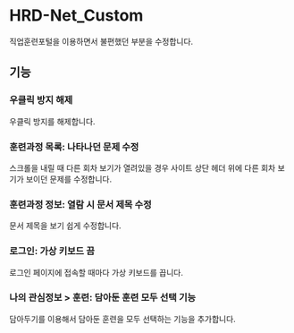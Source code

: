 # HRD-Net_Custom
직업훈련포털을 이용하면서 불편했던 부분을 수정합니다.

## 기능

### 우클릭 방지 해제
우클릭 방지를 해제합니다.

### 훈련과정 목록: 나타나던 문제 수정
스크롤을 내릴 때 다른 회차 보기가 열려있을 경우 사이트 상단 헤더 위에 다른 회차 보기가 보이던 문제를 수정합니다.

### 훈련과정 정보: 열람 시 문서 제목 수정
문서 제목을 보기 쉽게 수정합니다.

### 로그인: 가상 키보드 끔
로그인 페이지에 접속할 때마다 가상 키보드를 끕니다.

### 나의 관심정보 > 훈련: 담아둔 훈련 모두 선택 기능
담아두기를 이용해서 담아둔 훈련을 모두 선택하는 기능을 추가합니다.
